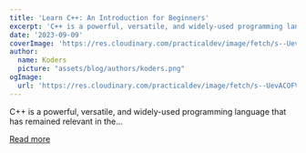 ```yaml
---
title: 'Learn C++: An Introduction for Beginners'
excerpt: 'C++ is a powerful, versatile, and widely-used programming language that has remained relevant in the...'
date: '2023-09-09'
coverImage: 'https://res.cloudinary.com/practicaldev/image/fetch/s--UevACOFV--/c_imagga_scale,f_auto,fl_progressive,h_420,q_auto,w_1000/https://dev-to-uploads.s3.amazonaws.com/uploads/articles/e0j05ad5aob8hjs5r2rk.jpg'
author:
  name: Koders
  picture: "assets/blog/authors/koders.png"
ogImage:
  url: 'https://res.cloudinary.com/practicaldev/image/fetch/s--UevACOFV--/c_imagga_scale,f_auto,fl_progressive,h_420,q_auto,w_1000/https://dev-to-uploads.s3.amazonaws.com/uploads/articles/e0j05ad5aob8hjs5r2rk.jpg'
---
```


C++ is a powerful, versatile, and widely-used programming language that has remained relevant in the...

[Read more](https://dev.to/godot/learn-c-an-introduction-for-beginners-2m06)
